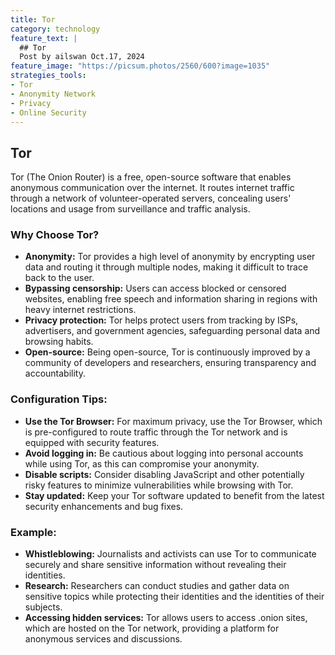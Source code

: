 ```yaml
---
title: Tor
category: technology
feature_text: |
  ## Tor
  Post by ailswan Oct.17, 2024
feature_image: "https://picsum.photos/2560/600?image=1035"
strategies_tools:
- Tor
- Anonymity Network
- Privacy
- Online Security
---
```

## Tor
Tor (The Onion Router) is a free, open-source software that enables anonymous communication over the internet. It routes internet traffic through a network of volunteer-operated servers, concealing users' locations and usage from surveillance and traffic analysis.

### Why Choose Tor?
- **Anonymity:** Tor provides a high level of anonymity by encrypting user data and routing it through multiple nodes, making it difficult to trace back to the user.
- **Bypassing censorship:** Users can access blocked or censored websites, enabling free speech and information sharing in regions with heavy internet restrictions.
- **Privacy protection:** Tor helps protect users from tracking by ISPs, advertisers, and government agencies, safeguarding personal data and browsing habits.
- **Open-source:** Being open-source, Tor is continuously improved by a community of developers and researchers, ensuring transparency and accountability.

### Configuration Tips:
- **Use the Tor Browser:** For maximum privacy, use the Tor Browser, which is pre-configured to route traffic through the Tor network and is equipped with security features.
- **Avoid logging in:** Be cautious about logging into personal accounts while using Tor, as this can compromise your anonymity.
- **Disable scripts:** Consider disabling JavaScript and other potentially risky features to minimize vulnerabilities while browsing with Tor.
- **Stay updated:** Keep your Tor software updated to benefit from the latest security enhancements and bug fixes.

### Example:
- **Whistleblowing:** Journalists and activists can use Tor to communicate securely and share sensitive information without revealing their identities.
- **Research:** Researchers can conduct studies and gather data on sensitive topics while protecting their identities and the identities of their subjects.
- **Accessing hidden services:** Tor allows users to access .onion sites, which are hosted on the Tor network, providing a platform for anonymous services and discussions.

